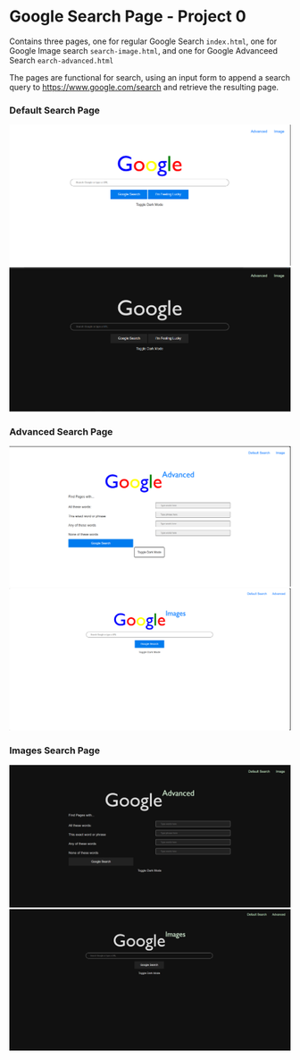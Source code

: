 # Google Search Page - Project 0  
Contains three pages, one for regular Google Search `index.html`,
one for Google Image search `search-image.html`, and one for Google Advanceed Search `earch-advanced.html`

The pages are functional for search, using an input form to append a search query to https://www.google.com/search and retrieve the resulting page.

### Default Search Page
![Alt text](image-3.png) ![Alt text](image.png)

### Advanced Search Page
![Alt text](image-4.png)
![Alt text](image-5.png)

### Images Search Page
![Alt text](image-1.png)
![Alt text](image-2.png)

